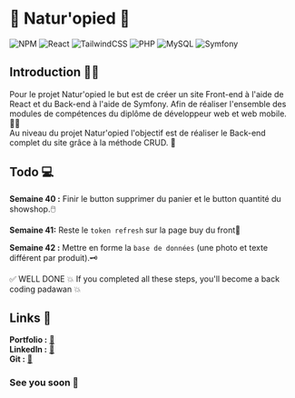 
# 🌳 Natur'opied 👟

![NPM](https://img.shields.io/badge/NPM-%23CB3837.svg?style=for-the-badge&logo=npm&logoColor=white)
![React](https://img.shields.io/badge/react-%2320232a.svg?style=for-the-badge&logo=react&logoColor=%2361DAFB)
![TailwindCSS](https://img.shields.io/badge/tailwindcss-%2338B2AC.svg?style=for-the-badge&logo=tailwind-css&logoColor=white)
![PHP](https://img.shields.io/badge/php-%23777BB4.svg?style=for-the-badge&logo=php&logoColor=white)
![MySQL](https://img.shields.io/badge/mysql-%2300f.svg?style=for-the-badge&logo=mysql&logoColor=white)
![Symfony](https://img.shields.io/badge/symfony-%23000000.svg?style=for-the-badge&logo=symfony&logoColor=white)

## Introduction 🙋‍♂️

Pour le projet Natur'opied le but est de créer un site Front-end à l'aide de React et du Back-end à l'aide de Symfony. Afin de réaliser l'ensemble des modules de compétences du diplôme de développeur web et web mobile. 👨‍🎓  
Au niveau du projet Natur'opied l'objectif est de réaliser le Back-end complet du site grâce à la méthode CRUD. 🧰


## Todo 💻

**Semaine 40 :** Finir le button supprimer du panier et le button quantité du showshop.🖱️

**Semaine 41:** Reste le ` token refresh ` sur la page buy du front📄

**Semaine 42 :** Mettre en forme la `base de données` (une photo et texte différent par produit).🗝️ 


✅ WELL DONE 💥 If you completed all these steps, you'll become a back coding padawan 💥

## Links 🔗

**Portfolio :** [🧷](https://sabine-portfolio.fr/)  
**LinkedIn :** [🧷](https://www.linkedin.com/in/florian-sabine/)  
**Git :** [🧷](https://github.com/flo611/naturopiedback)  

### See you soon 👋